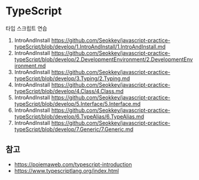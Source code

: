 # TypeScript
타입 스크립트 연습

1. IntroAndInstall https://github.com/Seokkey/javascript-practice-typeScript/blob/develop/1.IntroAndInstall/1.IntroAndInstall.md
2. IntroAndInstall https://github.com/Seokkey/javascript-practice-typeScript/blob/develop/2.DevelopmentEnvironment/2.DevelopmentEnvironment.md
3. IntroAndInstall https://github.com/Seokkey/javascript-practice-typeScript/blob/develop/3.Typing/2.Typing.md
4. IntroAndInstall https://github.com/Seokkey/javascript-practice-typeScript/blob/develop/4.Class/4.Class.md
5. IntroAndInstall https://github.com/Seokkey/javascript-practice-typeScript/blob/develop/5.Interface/5.Interface.md
6. IntroAndInstall https://github.com/Seokkey/javascript-practice-typeScript/blob/develop/6.TypeAlias/6.TypeAlias.md
7. IntroAndInstall https://github.com/Seokkey/javascript-practice-typeScript/blob/develop/7.Generic/7.Generic.md


## 참고
- https://poiemaweb.com/typescript-introduction
- https://www.typescriptlang.org/index.html